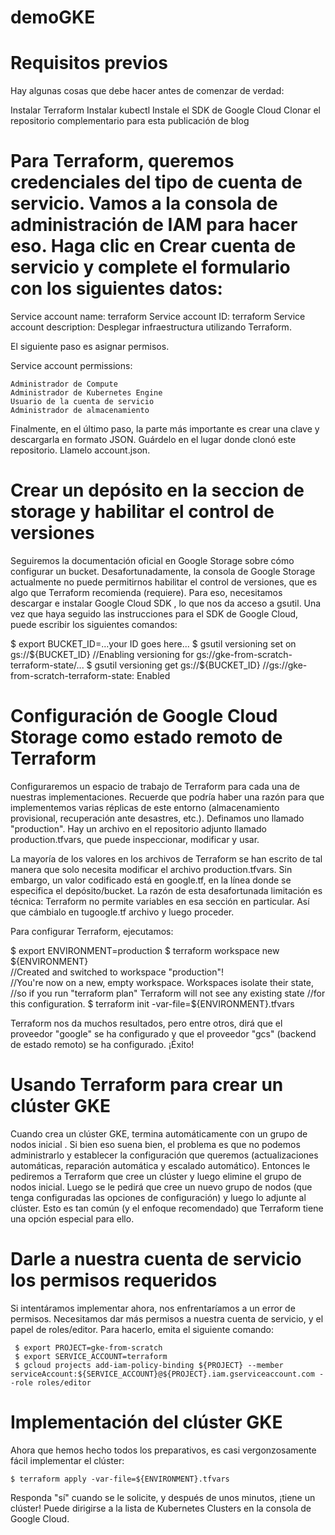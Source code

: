 # demoGKE

# Requisitos previos
Hay algunas cosas que debe hacer antes de comenzar de verdad:

Instalar Terraform
Instalar kubectl
Instale el SDK de Google Cloud
Clonar el repositorio complementario para esta publicación de blog

# Para Terraform, queremos credenciales del tipo de cuenta de servicio. Vamos a la consola de administración de IAM para hacer eso. Haga clic en Crear cuenta de servicio y complete el formulario con los siguientes datos:
  Service account name: terraform
  Service account ID: terraform
  Service account description: Desplegar infraestructura utilizando Terraform.
  
El siguiente paso es asignar permisos.

  Service account permissions:
  
    Administrador de Compute
    Administrador de Kubernetes Engine
    Usuario de la cuenta de servicio
    Administrador de almacenamiento
    
Finalmente, en el último paso, la parte más importante es crear una clave y descargarla en formato JSON.
Guárdelo en el lugar donde clonó este repositorio. Llamelo account.json.

# Crear un depósito en la seccion de storage y habilitar el control de versiones
Seguiremos la documentación oficial en Google Storage sobre cómo configurar un bucket. Desafortunadamente, la consola de Google Storage actualmente no puede permitirnos habilitar el control de versiones, que es algo que Terraform recomienda (requiere). Para eso, necesitamos descargar e instalar Google Cloud SDK , lo que nos da acceso a gsutil. Una vez que haya seguido las instrucciones para el SDK de Google Cloud, puede escribir los siguientes comandos:

  $ export BUCKET_ID=...your ID goes here...
  $ gsutil versioning set on gs://${BUCKET_ID}
        //Enabling versioning for gs://gke-from-scratch-terraform-state/...
  $ gsutil versioning get gs://${BUCKET_ID}
        //gs://gke-from-scratch-terraform-state: Enabled
  
# Configuración de Google Cloud Storage como estado remoto de Terraform
Configuraremos un espacio de trabajo de Terraform para cada una de nuestras implementaciones. Recuerde que podría haber una razón para que implementemos varias réplicas de este entorno (almacenamiento provisional, recuperación ante desastres, etc.). Definamos uno llamado "production". Hay un archivo en el repositorio adjunto llamado production.tfvars, que puede inspeccionar, modificar y usar.

La mayoría de los valores en los archivos de Terraform se han escrito de tal manera que solo necesita modificar el archivo production.tfvars. Sin embargo, un valor codificado está en google.tf, en la línea donde se especifica el depósito/bucket. La razón de esta desafortunada limitación es técnica: Terraform no permite variables en esa sección en particular. Así que cámbialo en tugoogle.tf archivo y luego proceder.

Para configurar Terraform, ejecutamos:
 
  $ export ENVIRONMENT=production
  $ terraform workspace new ${ENVIRONMENT}  
      //Created and switched to workspace "production"!  
      //You're now on a new, empty workspace. Workspaces isolate their state,
      //so if you run "terraform plan" Terraform will not see any existing state
      //for this configuration.
  $ terraform init -var-file=${ENVIRONMENT}.tfvars  
  
Terraform nos da muchos resultados, pero entre otros, dirá que el proveedor "google" se ha configurado y que el proveedor "gcs" (backend de estado remoto) se ha configurado. ¡Éxito!

# Usando Terraform para crear un clúster GKE
Cuando crea un clúster GKE, termina automáticamente con un grupo de nodos inicial . Si bien eso suena bien, el problema es que no podemos administrarlo y establecer la configuración que queremos (actualizaciones automáticas, reparación automática y escalado automático). Entonces le pediremos a Terraform que cree un clúster y luego elimine el grupo de nodos inicial. Luego se le pedirá que cree un nuevo grupo de nodos (que tenga configuradas las opciones de configuración) y luego lo adjunte al clúster. Esto es tan común (y el enfoque recomendado) que Terraform tiene una opción especial para ello.

# Darle a nuestra cuenta de servicio los permisos requeridos
Si intentáramos implementar ahora, nos enfrentaríamos a un error de permisos. Necesitamos dar más permisos a nuestra cuenta de servicio, y el papel de roles/editor. Para hacerlo, emita el siguiente comando:

     $ export PROJECT=gke-from-scratch
     $ export SERVICE_ACCOUNT=terraform
     $ gcloud projects add-iam-policy-binding ${PROJECT} --member serviceAccount:${SERVICE_ACCOUNT}@${PROJECT}.iam.gserviceaccount.com --role roles/editor
  
# Implementación del clúster GKE
Ahora que hemos hecho todos los preparativos, es casi vergonzosamente fácil implementar el clúster:

    $ terraform apply -var-file=${ENVIRONMENT}.tfvars

Responda "sí" cuando se le solicite, y después de unos minutos, ¡tiene un clúster! Puede dirigirse a la lista de Kubernetes Clusters en la consola de Google Cloud.
